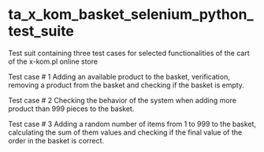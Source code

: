# ta_x_kom_basket_selenium_python_test_suite

Test suit containing three test cases for selected functionalities of the cart of the x-kom.pl online store

Test case # 1
Adding an available product to the basket, verification, removing a product from the basket and checking if the basket is empty.

Test case # 2
Checking the behavior of the system when adding more product than 999 pieces to the basket.

Test case # 3
Adding a random number of items from 1 to 999 to the basket, calculating the sum of them values and checking if the final value of the order in the basket is correct.

